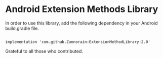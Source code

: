 # Android Extension Methods Library
In order to use this library, add the following dependency in your Android build.gradle file.

```

implementation 'com.github.Zunnorain:ExtensionMethodLibrary:2.0'

```

Grateful to all those who contributed.
